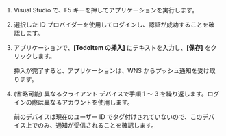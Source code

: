 
1. Visual Studio で、F5 キーを押してアプリケーションを実行します。

2. 選択した ID プロバイダーを使用してログインし、認証が成功することを確認します。

3. アプリケーションで、**[TodoItem の挿入]** にテキストを入力し、**[保存]** をクリックします。

   	挿入が完了すると、アプリケーションは、WNS からプッシュ通知を受け取ります。

4. (省略可能) 異なるクライアント デバイスで手順 1 ～ 3 を繰り返します。ログインの際は異なるアカウントを使用します。

	前のデバイスは現在のユーザー ID でタグ付けされていないので、このデバイス上でのみ、通知が受信されることを確認します。

<!---HONumber=Oct15_HO3-->